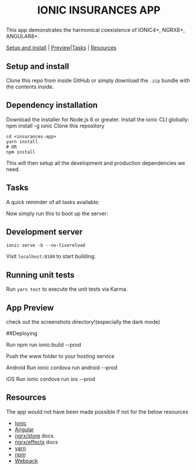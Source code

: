 <h1 align="center">

IONIC INSURANCES APP
</h1>


This app demonstrates the harmonical coexistence of IONIC4+, NGRX8+, ANGULAR8+. 


[Setup and install](#setup-and-install) | [Preview](#app-preview)|[Tasks](#tasks) |
[Resources](#resources)

## Setup and install

Clone this repo from inside GitHub  or
simply download the `.zip` bundle with the contents inside.

## Dependency installation

Download the installer for Node.js 6 or greater.
Install the ionic CLI globally: npm install -g ionic
Clone this repository

```
cd <insurances-app>
yarn install
# OR
npm install
```

This will then setup all the development and production dependencies we need.

## Tasks

A quick reminder of all tasks available:

Now simply run this to boot up the server:

## Development server

```
ionic serve -b --no-livereload

```

Visit `localhost:8100` to start building.

## Running unit tests
Run `yarn test` to execute the unit tests via Karma.


## App Preview
check out the screenshots directory!(especially the dark mode)



##Deploying

Run npm run ionic:build --prod

Push the www folder to your hosting service

Android
Run ionic cordova run android --prod

iOS
Run ionic cordova run ios --prod


## Resources

The app would not have been made possible if not for the below resources

* [Ionic](https://ionicframework.com/docs)
* [Angular](https://angular.io)
* [ngrx/store](https://github.com/ngrx/platform/blob/master/docs/store/README.md)
  docs
* [ngrx/effects](https://github.com/ngrx/platform/blob/master/docs/effects/README.md)
  docs
* [yarn](https://yarnpkg.com)
* [npm](https://www.npmjs.com/)
* [Webpack](https://webpack.js.org/)
